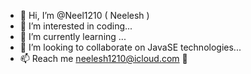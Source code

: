 - 👋 Hi, I’m @Neel1210 ( Neelesh )
- 👀 I’m interested in coding...
- 🌱 I’m currently learning ...
- 💞️ I’m looking to collaborate on JavaSE technologies... 
- 📫 Reach me neelesh1210@icloud.com 📩

<!---
Neel1210/Neel1210 is a ✨ special ✨ repository because its `README.md` (this file) appears on your GitHub profile.
You can click the Preview link to take a look at your changes.
--->
